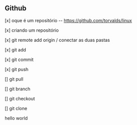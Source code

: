 ## Github

[x] oque é um repositório -- https://github.com/torvalds/linux

[x] criando um repositório

[x] git remote add origin / conectar as duas pastas

[x] git add

[x] git commit

[x] git push

[] git pull

[] git branch

[] git checkout

[] git clone


hello world
